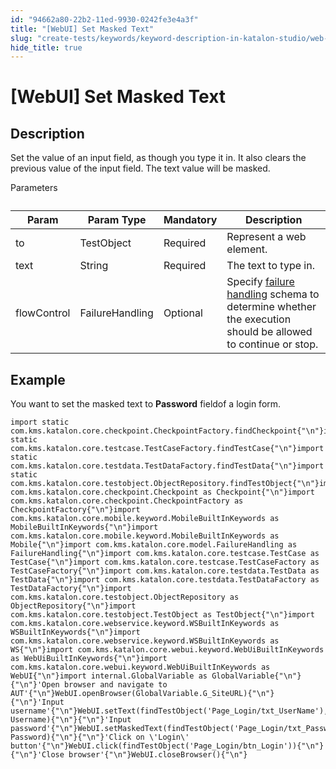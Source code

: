 ```yaml
---
id: "94662a80-22b2-11ed-9930-0242fe3e4a3f"
title: "[WebUI] Set Masked Text"
slug: "create-tests/keywords/keyword-description-in-katalon-studio/web-ui-keywords/webui-set-masked-text"
hide_title: true
---
```


# <a id="id_0" class="anchor_top_offset"/><a id="ariaid-title1" class="anchor_top_offset"/>[WebUI] Set Masked Text


## <a id="id_0__id_1" class="anchor_top_offset"/>Description  

              
<p xmlns="http://www.w3.org/1999/xhtml" className="p">Set the value of an input field, as though you type it in. It   also clears the previous value of the input field. The text value   will be masked.</p> 
      
<p xmlns="http://www.w3.org/1999/xhtml" className="p">Parameters</p> 
      
<table xmlns="http://www.w3.org/1999/xhtml" className="table anchor_top_offset" id="id_0__e3e34155-54e3-4506-a5e8-d290a960a802"><caption /><thead className="thead"><tr className><th className="entry anchor_top_offset" id="id_0__e3e34155-54e3-4506-a5e8-d290a960a802__entry__1">Param</th><th className="entry anchor_top_offset" id="id_0__e3e34155-54e3-4506-a5e8-d290a960a802__entry__2">Param Type</th><th className="entry anchor_top_offset" id="id_0__e3e34155-54e3-4506-a5e8-d290a960a802__entry__3">Mandatory</th><th className="entry anchor_top_offset" id="id_0__e3e34155-54e3-4506-a5e8-d290a960a802__entry__4">Description</th></tr></thead><tbody className="tbody"><tr className><td className="entry" headers="id_0__e3e34155-54e3-4506-a5e8-d290a960a802__entry__1 id_0__e3e34155-54e3-4506-a5e8-d290a960a802__entry__2 id_0__e3e34155-54e3-4506-a5e8-d290a960a802__entry__3 id_0__e3e34155-54e3-4506-a5e8-d290a960a802__entry__4 ">to</td><td className="entry" headers="id_0__e3e34155-54e3-4506-a5e8-d290a960a802__entry__1 id_0__e3e34155-54e3-4506-a5e8-d290a960a802__entry__2 id_0__e3e34155-54e3-4506-a5e8-d290a960a802__entry__3 id_0__e3e34155-54e3-4506-a5e8-d290a960a802__entry__4 ">TestObject</td><td className="entry" headers="id_0__e3e34155-54e3-4506-a5e8-d290a960a802__entry__1 id_0__e3e34155-54e3-4506-a5e8-d290a960a802__entry__2 id_0__e3e34155-54e3-4506-a5e8-d290a960a802__entry__3 id_0__e3e34155-54e3-4506-a5e8-d290a960a802__entry__4 ">Required</td><td className="entry" headers="id_0__e3e34155-54e3-4506-a5e8-d290a960a802__entry__1 id_0__e3e34155-54e3-4506-a5e8-d290a960a802__entry__2 id_0__e3e34155-54e3-4506-a5e8-d290a960a802__entry__3 id_0__e3e34155-54e3-4506-a5e8-d290a960a802__entry__4 ">Represent a web element.</td></tr><tr className><td className="entry" headers="id_0__e3e34155-54e3-4506-a5e8-d290a960a802__entry__1 id_0__e3e34155-54e3-4506-a5e8-d290a960a802__entry__2 id_0__e3e34155-54e3-4506-a5e8-d290a960a802__entry__3 id_0__e3e34155-54e3-4506-a5e8-d290a960a802__entry__4 ">text</td><td className="entry" headers="id_0__e3e34155-54e3-4506-a5e8-d290a960a802__entry__1 id_0__e3e34155-54e3-4506-a5e8-d290a960a802__entry__2 id_0__e3e34155-54e3-4506-a5e8-d290a960a802__entry__3 id_0__e3e34155-54e3-4506-a5e8-d290a960a802__entry__4 ">String</td><td className="entry" headers="id_0__e3e34155-54e3-4506-a5e8-d290a960a802__entry__1 id_0__e3e34155-54e3-4506-a5e8-d290a960a802__entry__2 id_0__e3e34155-54e3-4506-a5e8-d290a960a802__entry__3 id_0__e3e34155-54e3-4506-a5e8-d290a960a802__entry__4 ">Required</td><td className="entry" headers="id_0__e3e34155-54e3-4506-a5e8-d290a960a802__entry__1 id_0__e3e34155-54e3-4506-a5e8-d290a960a802__entry__2 id_0__e3e34155-54e3-4506-a5e8-d290a960a802__entry__3 id_0__e3e34155-54e3-4506-a5e8-d290a960a802__entry__4 ">The text to type in.</td></tr><tr className><td className="entry" headers="id_0__e3e34155-54e3-4506-a5e8-d290a960a802__entry__1 id_0__e3e34155-54e3-4506-a5e8-d290a960a802__entry__2 id_0__e3e34155-54e3-4506-a5e8-d290a960a802__entry__3 id_0__e3e34155-54e3-4506-a5e8-d290a960a802__entry__4 ">flowControl</td><td className="entry" headers="id_0__e3e34155-54e3-4506-a5e8-d290a960a802__entry__1 id_0__e3e34155-54e3-4506-a5e8-d290a960a802__entry__2 id_0__e3e34155-54e3-4506-a5e8-d290a960a802__entry__3 id_0__e3e34155-54e3-4506-a5e8-d290a960a802__entry__4 ">FailureHandling</td><td className="entry" headers="id_0__e3e34155-54e3-4506-a5e8-d290a960a802__entry__1 id_0__e3e34155-54e3-4506-a5e8-d290a960a802__entry__2 id_0__e3e34155-54e3-4506-a5e8-d290a960a802__entry__3 id_0__e3e34155-54e3-4506-a5e8-d290a960a802__entry__4 ">Optional</td><td className="entry" headers="id_0__e3e34155-54e3-4506-a5e8-d290a960a802__entry__1 id_0__e3e34155-54e3-4506-a5e8-d290a960a802__entry__2 id_0__e3e34155-54e3-4506-a5e8-d290a960a802__entry__3 id_0__e3e34155-54e3-4506-a5e8-d290a960a802__entry__4 ">Specify <a className="xref" href="/docs/maintain/configure-failure-handling-settings-in-katalon-studio">failure handling</a> schema to         determine whether the execution should be allowed to continue or         stop.</td></tr></tbody></table> 
      

## <a id="id_0__id_2" class="anchor_top_offset"/>Example  

              
<p xmlns="http://www.w3.org/1999/xhtml" className="p">You want to set the masked text to <strong className="ph b">Password</strong>   fieldof a login form.</p> 
              
<pre xmlns="http://www.w3.org/1999/xhtml" className="pre codeblock"><code>import static com.kms.katalon.core.checkpoint.CheckpointFactory.findCheckpoint{"\n"}import static com.kms.katalon.core.testcase.TestCaseFactory.findTestCase{"\n"}import static com.kms.katalon.core.testdata.TestDataFactory.findTestData{"\n"}import static com.kms.katalon.core.testobject.ObjectRepository.findTestObject{"\n"}import com.kms.katalon.core.checkpoint.Checkpoint as Checkpoint{"\n"}import com.kms.katalon.core.checkpoint.CheckpointFactory as CheckpointFactory{"\n"}import com.kms.katalon.core.mobile.keyword.MobileBuiltInKeywords as MobileBuiltInKeywords{"\n"}import com.kms.katalon.core.mobile.keyword.MobileBuiltInKeywords as Mobile{"\n"}import com.kms.katalon.core.model.FailureHandling as FailureHandling{"\n"}import com.kms.katalon.core.testcase.TestCase as TestCase{"\n"}import com.kms.katalon.core.testcase.TestCaseFactory as TestCaseFactory{"\n"}import com.kms.katalon.core.testdata.TestData as TestData{"\n"}import com.kms.katalon.core.testdata.TestDataFactory as TestDataFactory{"\n"}import com.kms.katalon.core.testobject.ObjectRepository as ObjectRepository{"\n"}import com.kms.katalon.core.testobject.TestObject as TestObject{"\n"}import com.kms.katalon.core.webservice.keyword.WSBuiltInKeywords as WSBuiltInKeywords{"\n"}import com.kms.katalon.core.webservice.keyword.WSBuiltInKeywords as WS{"\n"}import com.kms.katalon.core.webui.keyword.WebUiBuiltInKeywords as WebUiBuiltInKeywords{"\n"}import com.kms.katalon.core.webui.keyword.WebUiBuiltInKeywords as WebUI{"\n"}import internal.GlobalVariable as GlobalVariable{"\n"}{"\n"}'Open browser and navigate to AUT'{"\n"}WebUI.openBrowser(GlobalVariable.G_SiteURL){"\n"}{"\n"}'Input username'{"\n"}WebUI.setText(findTestObject('Page_Login/txt_UserName'), Username){"\n"}{"\n"}'Input password'{"\n"}WebUI.setMaskedText(findTestObject('Page_Login/txt_Password'), Password){"\n"}{"\n"}'Click on \'Login\' button'{"\n"}WebUI.click(findTestObject('Page_Login/btn_Login')){"\n"}{"\n"}'Close browser'{"\n"}WebUI.closeBrowser(){"\n"}</code></pre> 
            

